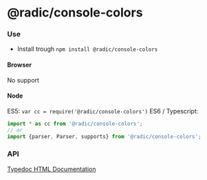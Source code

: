 # @radic/console-colors

### Use
- Install trough `npm install @radic/console-colors`

#### Browser
No support

#### Node
ES5: 
`var cc = require('@radic/console-colors')`
ES6 / Typescript:
```typescript
import * as cc from '@radic/console-colors';
// or 
import {parser, Parser, supports} from '@radic/console-colors';
```

### API
[Typedoc HTML Documentation](https://radic.nl/rjs/util/blob/master/docs/typedocs/index.html)
